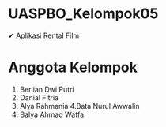 # UASPBO_Kelompok05


✔ Aplikasi Rental Film

# Anggota Kelompok

1. Berlian Dwi Putri 
2. Danial Fitria
3. Alya Rahmania
4.Bata Nurul Awwalin
5. Balya Ahmad Waffa
